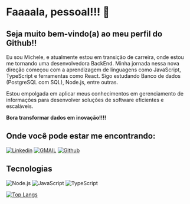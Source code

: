 #  Faaaala, pessoal!!! 👋

## Seja muito bem-vindo(a) ao meu perfil do Github!! 

Eu sou Michele, e atualmente estou em transição de carreira, onde estou me tornando uma desenvolvedora BackEnd. Minha jornada nessa nova direção começou com a aprendizagem de linguagens como JavaScript, TypeScript e ferramentas como React. Sigo estudando Banco de dados (PostgreSQL com SQL), Node.js, entre outras.

Estou empolgada em aplicar meus conhecimentos em gerenciamento de informações para desenvolver soluções de software eficientes e escaláveis. 

**Bora  transformar dados em inovação!!!!**

## Onde você pode estar me encontrando:
[![Linkedin](https://img.shields.io/badge/LinkedIn-0077B5?style=for-the-badge&logo=linkedin&logoColor=white)](https://www.linkedin.com/in/michele-santolin-da-silva-724121163/)
[![GMAIL](https://img.shields.io/badge/Gmail-D14836?style=for-the-badge&logo=gmail&logoColor=white)](michelesantolin@gmail.com)
[![Github](https://img.shields.io/badge/GitHub-100000?style=for-the-badge&logo=github&logoColor=white)](https://github.com/MicheleSantolin)

## Tecnologias
![Node.js](	https://img.shields.io/badge/Node%20js-339933?style=for-the-badge&logo=nodedotjs&logoColor=white)
![JavaScript](https://img.shields.io/badge/JavaScript-323330?style=for-the-badge&logo=javascript&logoColor=F7DF1E)
![TypeScript](https://img.shields.io/badge/TypeScript-007ACC?style=for-the-badge&logo=typescript&logoColor=white)


[![Top Langs](https://github-readme-stats.vercel.app/api/top-langs/?username=MicheleSantolin)](https://github.com/MicheleSantolin)
